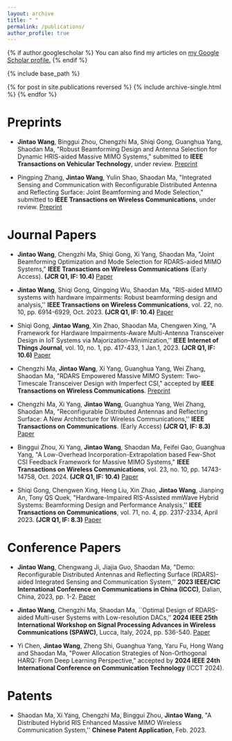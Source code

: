 ```yaml
---
layout: archive
title: " "
permalink: /publications/
author_profile: true
---
```


{% if author.googlescholar %}
  You can also find my articles on <u><a href="{{author.googlescholar}}">my Google Scholar profile</a>.</u>
{% endif %}

{% include base_path %}

{% for post in site.publications reversed %}
  {% include archive-single.html %}
{% endfor %}

# Preprints

- **Jintao Wang**, Binggui Zhou, Chengzhi Ma, Shiqi Gong, Guanghua Yang, Shaodan Ma, "Robust Beamforming Design and Antenna Selection for Dynamic HRIS-aided Massive MIMO Systems," submitted to **IEEE Transactions on Vehicular Technology**, under review. [Preprint](https://arxiv.org/abs/2404.00598)


- Pingping Zhang, **Jintao Wang**, Yulin Shao, Shaodan Ma, "Integrated Sensing and Communication with Reconfigurable Distributed Antenna and Reflecting Surface: Joint Beamforming and Mode Selection," submitted to **IEEE Transactions on Wireless Communications**, under review. [Preprint](https://arxiv.org/abs/2401.05182)




# Journal Papers
- **Jintao Wang**, Chengzhi Ma, Shiqi Gong, Xi Yang, Shaodan Ma, "Joint Beamforming Optimization and Mode Selection for RDARS-aided MIMO Systems," **IEEE Transactions on Wireless Communications** (Early Access). **(JCR Q1, IF: 10.4)** [Paper](https://ieeexplore.ieee.org/document/10705003)

- **Jintao Wang**, Shiqi Gong, Qingqing Wu, Shaodan Ma, "RIS-aided MIMO systems with hardware impairments: Robust beamforming design and analysis,'' **IEEE Transactions on Wireless Communications**, vol. 22, no. 10, pp. 6914-6929, Oct. 2023. **(JCR Q1, IF: 10.4)** [Paper](https://ieeexplore.ieee.org/abstract/document/10056867)

- Shiqi Gong, **Jintao Wang**, Xin Zhao, Shaodan Ma, Chengwen Xing, "A Framework for Hardware Impairments-Aware Multi-Antenna Transceiver Design in IoT Systems via Majorization–Minimization,'' **IEEE Internet of Things Journal**, vol. 10, no. 1, pp. 417-433, 1 Jan.1, 2023. **(JCR Q1, IF: 10.6)** [Paper](https://ieeexplore.ieee.org/abstract/document/9867975)

- Chengzhi Ma, **Jintao Wang**, Xi Yang, Guanghua Yang, Wei Zhang, Shaodan Ma, "RDARS Empowered Massive MIMO System: Two-Timescale Transceiver Design with Imperfect CSI," accepted by **IEEE Transactions on Wireless Communications**. [Preprint](https://arxiv.org/abs/2312.08753)

- Chengzhi Ma, Xi Yang, **Jintao Wang**, Guanghua Yang, Wei Zhang, Shaodan Ma, "Reconfigurable Distributed Antennas and Reflecting Surface: A New Architecture for Wireless Communications,'' **IEEE Transactions on Communications**. (Early Access) **(JCR Q1, IF: 8.3)** [Paper](https://ieeexplore.ieee.org/abstract/document/10530348)

- Binggui Zhou, Xi Yang, **Jintao Wang**, Shaodan Ma, Feifei Gao, Guanghua Yang, "A Low-Overhead Incorporation-Extrapolation based Few-Shot CSI Feedback Framework for Massive MIMO Systems," **IEEE Transactions on Wireless Communications**, vol. 23, no. 10, pp. 14743-14758, Oct. 2024. **(JCR Q1, IF: 10.4)** [Paper](https://ieeexplore.ieee.org/document/10600118)

- Shiqi Gong, Chengwen Xing, Heng Liu, Xin Zhao, **Jintao Wang**, Jianping An, Tony QS Quek, "Hardware-Impaired RIS-Assisted mmWave Hybrid Systems: Beamforming Design and Performance Analysis,'' **IEEE Transactions on Communications**, vol. 71, no. 4, pp. 2317-2334, April 2023.  **(JCR Q1, IF: 8.3)** [Paper](https://ieeexplore.ieee.org/abstract/document/10034679) 


# Conference Papers

- **Jintao Wang**, Chengwang Ji, Jiajia Guo, Shaodan Ma, "Demo: Reconfigurable Distributed Antennas and Reflecting Surface (RDARS)-aided Integrated Sensing and Communication System,'' **2023 IEEE/CIC International Conference on Communications in China (ICCC)**, Dalian, China, 2023, pp. 1-2.  [Paper](https://ieeexplore.ieee.org/abstract/document/10233300)

- **Jintao Wang**, Chengzhi Ma, Shaodan Ma, ``Optimal Design of RDARS-aided Multi-user Systems with Low-resolution DACs,’’ **2024 IEEE 25th International Workshop on Signal Processing Advances in Wireless Communications (SPAWC)**, Lucca, Italy, 2024, pp. 536-540. [Paper](https://ieeexplore.ieee.org/document/10694127)

- Yi Chen, **Jintao Wang**, Zheng Shi, Guanghua Yang, Yaru Fu, Hong Wang and Shaodan Ma, "Power Allocation Strategies of Non-Orthogonal HARQ: From Deep Learning Perspective," accepted by **2024 IEEE 24th
International Conference on Communication Technology** (ICCT 2024).


# Patents

- Shaodan Ma, Xi Yang, Chengzhi Ma, Binggui Zhou, **Jintao Wang**, "A Distributed Hybrid RIS Enhanced Massive MIMO Wireless Communication System,'' **Chinese Patent Application**, Feb. 2023.


<!--
- Shaodan Ma, Xi Yang, Chengzhi Ma, Binggui Zhou, **Jintao Wang**, "An Enhanced Distributed Hybrid-Active-Passive Reconfigurable Intelligent Surface assisted Wireless Communication System,"
-->









